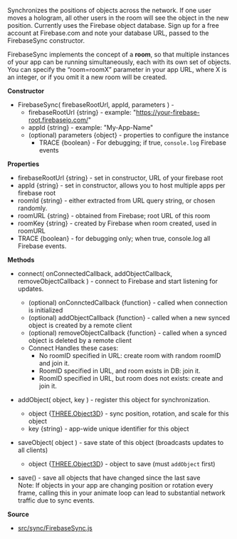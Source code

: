 Synchronizes the positions of objects across the network. If one user moves a hologram, all other users in the room will see the object in the new position. Currently uses the Firebase object database.  Sign up for a free account at Firebase.com and note your database URL, passed to the FirebaseSync constructor.  

FirebaseSync implements the concept of a **room**, so that multiple instances of your app can be running simultaneously, each with its own set of objects.  You can specify the “room=roomX” parameter in your app URL, where X is an integer, or if you omit it a new room will be created.

**Constructor**

* FirebaseSync( firebaseRootUrl, appId, parameters ) -
    * firebaseRootUrl {string} - example: "https://your-firebase-root.firebaseio.com/"
    * appId {string} - example: "My-App-Name"
    * (optional) parameters {object} - properties to configure the instance
        * TRACE {boolean} - For debugging; if true, `console.log` Firebase events
          
**Properties**

* firebaseRootUrl {string} - set in constructor, URL of your firebase root
* appId {string} - set in constructor, allows you to host multiple apps per firebase root
* roomId {string} - either extracted from URL query string, or chosen randomly.
* roomURL {string} - obtained from Firebase; root URL of this room
* roomKey {string} - created by Firebase when room created, used in roomURL
* TRACE {boolean} - for debugging only; when true, console.log all Firebase events.

**Methods**

* connect( onConnectedCallback, addObjectCallback, removeObjectCallback ) - connect to Firebase and start listening for updates.  
    * (optional) onConnctedCallback {function} - called when connection is initialized
    * (optional) addObjectCallback {function} - called when a new synced object is created by a remote client   
    * (optional) removeObjectCallback {function} - called when a synced object is deleted by a remote client
    * Connect Handles these cases:
        * No roomID specified in URL: create room with random roomID and join it.
        * RoomID specified in URL, and room exists in DB: join it.
        * RoomID specified in URL, but room does not exists: create and join it.

* addObject( object, key ) - register this object for synchronization.
    * object {[THREE.Object3D]} - sync position, rotation, and scale for this object
    * key {string} - app-wide unique identifier for this object

* saveObject( object ) - save state of this object (broadcasts updates to all clients)
    * object {[THREE.Object3D]} - object to save (must `addObject` first)

* save() - save all objects that have changed since the last save  
  Note: If objects in your app are changing position or rotation every frame, calling this in your animate loop can lead to substantial network traffic due to sync events.


**Source**

* [src/sync/FirebaseSync.js](https://github.com/AltspaceVR/AltspaceSDK/blob/master/src/sync/FirebaseSync.js)

[THREE.Object3D]: http://threejs.org/docs/#Reference/Core/Object3D
